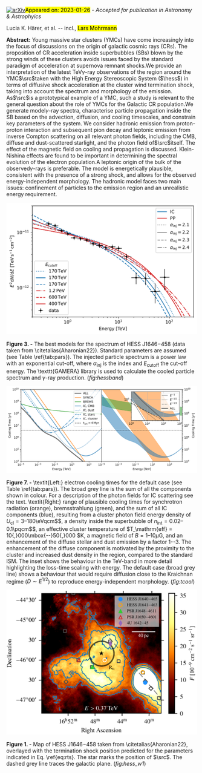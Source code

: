 <div class="macros" style="visibility:hidden;">
$\newcommand{\ensuremath}{}$
$\newcommand{\xspace}{}$
$\newcommand{\object}[1]{\texttt{#1}}$
$\newcommand{\farcs}{{.}''}$
$\newcommand{\farcm}{{.}'}$
$\newcommand{\arcsec}{''}$
$\newcommand{\arcmin}{'}$
$\newcommand{\ion}[2]{#1#2}$
$\newcommand{\textsc}[1]{\textrm{#1}}$
$\newcommand{\hl}[1]{\textrm{#1}}$
$\newcommand{\red}[1]{\textcolor{red}{#1}}$
$\newcommand{\blue}[1]{\textcolor{blue}{#1}}$
$\newcommand{\hess}{H.E.S.S.}$
$\newcommand{\src}{Westerlund~1}$
$\newcommand{\kms}{ \mathrm{km} \mathrm{s}^{-1}}$
$\newcommand{\Msyr}{ \mathrm{M}_\odot \mathrm{yr}^{-1}}$
$\newcommand{\ergs}{ \mathrm{erg} \mathrm{s}^{-1}}$
$\newcommand{\ergqcm}{ \mathrm{erg} \mathrm{cm}^{-3}}$
$\newcommand{\eVqcm}{ \mathrm{eV} \mathrm{cm}^{-3}}$
$\newcommand{\pqcm}{ \mathrm{cm}^{-3}}$
$\newcommand{\Msun}{ \mathrm{M}_\odot}$
$\newcommand{\Lw}{L_\mathrm{w}}$
$\newcommand{\arraystretch}{1.2}$</div>

<div class="macros" style="visibility:hidden;">
$\newcommand{$\ensuremath$}{}$
$\newcommand{$\xspace$}{}$
$\newcommand{$\object$}[1]{\texttt{#1}}$
$\newcommand{$\farcs$}{{.}''}$
$\newcommand{$\farcm$}{{.}'}$
$\newcommand{$\arcsec$}{''}$
$\newcommand{$\arcmin$}{'}$
$\newcommand{$\ion$}[2]{#1#2}$
$\newcommand{$\textsc$}[1]{\textrm{#1}}$
$\newcommand{$\hl$}[1]{\textrm{#1}}$
$\newcommand{$\red$}[1]{\textcolor{red}{#1}}$
$\newcommand{$\blue$}[1]{\textcolor{blue}{#1}}$
$\newcommand{$\hess$}{H.E.S.S.}$
$\newcommand{$\src$}{Westerlund~1}$
$\newcommand{$\kms$}{ \mathrm{km} \mathrm{s}^{-1}}$
$\newcommand{$\Msyr$}{ \mathrm{M}_\odot \mathrm{yr}^{-1}}$
$\newcommand{$\ergs$}{ \mathrm{erg} \mathrm{s}^{-1}}$
$\newcommand{$\ergqcm$}{ \mathrm{erg} \mathrm{cm}^{-3}}$
$\newcommand{$\eVqcm$}{ \mathrm{eV} \mathrm{cm}^{-3}}$
$\newcommand{$\pqcm$}{ \mathrm{cm}^{-3}}$
$\newcommand{$\Msun$}{ \mathrm{M}_\odot}$
$\newcommand{$\Lw$}{L_\mathrm{w}}$
$\newcommand{$\arraystretch$}{1.2}$</div>



<div id="title">

# 

</div>
<div id="comments">

[![arXiv](https://img.shields.io/badge/arXiv-2301.10496-b31b1b.svg)](https://arxiv.org/abs/2301.10496)<mark>Appeared on: 2023-01-26</mark> - _Accepted for publication in Astronomy & Astrophyics_

</div>
<div id="authors">

Lucia K. Härer, et al. -- incl., <mark><mark>Lars Mohrmann</mark></mark>

</div>
<div id="abstract">

**Abstract:** Young massive star clusters (YMCs) have come increasingly into the focus of discussions on the origin of galactic cosmic rays (CRs). The proposition of CR acceleration inside superbubbles (SBs) blown by the strong winds of these clusters avoids issues faced by the standard paradigm of acceleration at supernova remnant shocks.We provide an interpretation of the latest TeV$\gamma$-ray observations   of the region around the YMC$\src$taken with the High Energy Stereoscopic System ($\hess$)   in terms of diffusive shock acceleration at the cluster wind termination shock, taking into account the spectrum and morphology of the emission. As$\src$is a prototypical example of a YMC, such a study is relevant to the general question about the role of YMCs for the Galactic CR population.We generate model$\gamma$-ray spectra, characterise particle propagation inside the SB based on the advection, diffusion, and cooling timescales, and constrain key parameters of the system. We consider hadronic emission from proton-proton interaction and subsequent pion decay and leptonic emission from inverse Compton scattering on all relevant photon fields, including the CMB, diffuse and dust-scattered starlight, and the photon field of$\src$itself. The effect of the magnetic field on cooling and propagation is discussed. Klein-Nishina effects are found to be important in determining the spectral evolution of the electron population.A leptonic origin of the bulk of the observed$\gamma$-rays is preferable. The model is energetically plausible, consistent with the presence of a strong shock, and allows for the observed energy-independent morphology. The hadronic model faces two main issues: confinement of particles to the emission region and an unrealistic energy requirement.

</div>

<div id="div_fig1">

<img src="tmp_2301.10496/./fig/HESSband_compare_paper.png" alt="Fig3" width="100%"/>

**Figure 3. -** The best models for the spectrum of HESS J1646$-$458 (data taken from \citetalias{Aharonian22}). Standard parameters are assumed (see Table \ref{tab:pars}). The injected particle spectrum is a power law with an exponential cut-off, where $\alpha_\mathrm{inj}$ is the index and $E_\mathrm{cutoff}$ the cut-off energy. The \texttt{GAMERA} library is used to calculate the cooled particle spectrum and $\gamma$-ray production. (*fig:hessband*)

</div>
<div id="div_fig2">

<img src="tmp_2301.10496/./fig/tcool_paper.png" alt="Fig7" width="100%"/>

**Figure 7. -** \textit{Left:} electron cooling times for the default case (see Table \ref{tab:pars}). The broad grey line is the sum of all the components shown in colour. For a description of the photon fields for IC scattering see the text. \textit{Right:} range of plausible cooling times for synchrotron radiation (orange), bremsstrahlung (green), and the sum of all IC components (blue), resulting from a cluster photon field energy density of $U_\mathrm{cl} = 3\mbox{--}180$\eVqcm$$, a density inside the superbubble of $n_\mathrm{int} = 0.02\mbox{--}0.1$\pqcm$$, an effective cluster temperature of $T_\mathrm{eff} = 10{,}000\mbox{--}50{,}000 $K, a magnetic field of $B = 1\mbox{--}10\mu$G, and an enhancement of the diffuse stellar and dust emission by a factor 1--3. The enhancement of the diffuse component is motivated by the proximity to the cluster and increased dust density in the region, compared to the standard ISM. The inset shows the behaviour in the TeV-band in more detail highlighting the loss-time scaling with energy. The default case (broad grey line) shows a behaviour that would require diffusion close to the Kraichnan regime ($D\sim E^{1/2}$) to reproduce energy-independent morphology. (*fig:tcool*)

</div>
<div id="div_fig3">

<img src="tmp_2301.10496/./fig/HESS_W1.png" alt="Fig1" width="100%"/>

**Figure 1. -** Map of HESS J1646$-$458 taken from \citetalias{Aharonian22}, overlayed with the termination shock position predicted for the parameters indicated in Eq. \ref{eq:rts}. The star marks the position of $\src$. The dashed grey line traces the galactic plane. (*fig:hess_w1*)

</div>